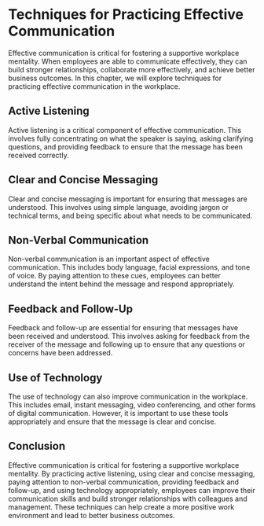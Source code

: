Techniques for Practicing Effective Communication
================================================================================================

Effective communication is critical for fostering a supportive workplace mentality. When employees are able to communicate effectively, they can build stronger relationships, collaborate more effectively, and achieve better business outcomes. In this chapter, we will explore techniques for practicing effective communication in the workplace.

Active Listening
----------------

Active listening is a critical component of effective communication. This involves fully concentrating on what the speaker is saying, asking clarifying questions, and providing feedback to ensure that the message has been received correctly.

Clear and Concise Messaging
---------------------------

Clear and concise messaging is important for ensuring that messages are understood. This involves using simple language, avoiding jargon or technical terms, and being specific about what needs to be communicated.

Non-Verbal Communication
------------------------

Non-verbal communication is an important aspect of effective communication. This includes body language, facial expressions, and tone of voice. By paying attention to these cues, employees can better understand the intent behind the message and respond appropriately.

Feedback and Follow-Up
----------------------

Feedback and follow-up are essential for ensuring that messages have been received and understood. This involves asking for feedback from the receiver of the message and following up to ensure that any questions or concerns have been addressed.

Use of Technology
-----------------

The use of technology can also improve communication in the workplace. This includes email, instant messaging, video conferencing, and other forms of digital communication. However, it is important to use these tools appropriately and ensure that the message is clear and concise.

Conclusion
----------

Effective communication is critical for fostering a supportive workplace mentality. By practicing active listening, using clear and concise messaging, paying attention to non-verbal communication, providing feedback and follow-up, and using technology appropriately, employees can improve their communication skills and build stronger relationships with colleagues and management. These techniques can help create a more positive work environment and lead to better business outcomes.
